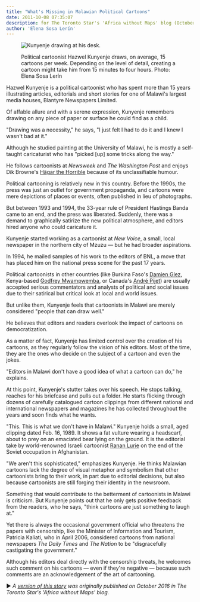 ```yaml
---
title: "What's Missing in Malawian Political Cartoons"
date: 2011-10-08 07:35:07
description: for The Toronto Star's 'Africa without Maps' blog (October 2011).
author: 'Elena Sosa Lerín'
--- 
```

<figure>
<img data-src="
https://res.cloudinary.com/esarin72/image/upload/c_fill,q_auto:good,w_640/v1603405366/articles/malawi_cartoonist_wviwa9.jpg" loading="lazy" alt="Kunyenje drawing at his desk." class="lazyload">
<figcaption>
    <p>Political cartoonist Hazwel Kunyenje draws, on average, 15 cartoons per week. Depending on the level of detail, creating a cartoon might take him from 15 minutes to four hours. <span class="thick">Photo:</span> Elena Sosa Lerín</p>
</figcaption>
</figure>

Hazwel Kunyenje is a political cartoonist who has spent more than 15 years illustrating articles, editorials and short stories for one of Malawi's largest media houses, Blantyre Newspapers Limited.

Of affable allure and with a serene expression, Kunyenje remembers drawing on any piece of paper or surface he could find as a child.

"Drawing was a necessity," he says, "I just felt I had to do it and I knew I wasn't bad at it." 

Although he studied painting at the University of Malawi, he is mostly a self-taught caricaturist who has "picked [up] some tricks along the way." 

He follows cartoonists at <em>Newsweek</em> and <em>The Washington Post</em> and enjoys Dik Browne's <a href="https://en.wikipedia.org/wiki/Hägar_the_Horrible" target="blank">Hägar the Horrible</a> because of its unclassifiable humour.

Political cartooning is relatively new in this country. Before the 1990s, the press was just an outlet for government propaganda, and cartoons were mere depictions of places or events, often published in lieu of photographs.

But between 1993 and 1994, the 33-year rule of President Hastings Banda came to an end, and the press was liberated. Suddenly, there was a demand to graphically satirize the new political atmosphere, and editors hired anyone who could caricature it.

Kunyenje started working as a cartoonist at <em>New Voice</em>, a small, local newspaper in the northern city of Mzuzu &mdash; but he had broader aspirations.

In 1994, he mailed samples of his work to the editors of BNL, a move that has placed him on the national press scene for the past 17 years.

Political cartoonists in other countries (like Burkina Faso's <a href="http://www.glez.org/eng/home.htm" target="blank">Damien Glez</a>, Kenya-based <a href="http://gadocartoons.com/bio/" target="blank">Godfrey Mwampwemba</a>, or Canada's <a href="https://pijet.com/about/" target="blank">André Pijet</a>) are usually accepted serious commentators and analysts of political and social issues due to their satirical but critical look at local and world issues.

But unlike them, Kunyenje feels that cartoonists in Malawi are merely considered "people that can draw well."

He believes that editors and readers overlook the impact of cartoons on democratization.

As a matter of fact, Kunyenje has limited control over the creation of his cartoons, as they regularly follow the vision of his editors. Most of the time, they are the ones who decide on the subject of a cartoon and even the jokes.

"Editors in Malawi don't have a good idea of what a cartoon can do," he explains.

At this point, Kunyenje's stutter takes over his speech. He stops talking, reaches for his briefcase and pulls out a folder. He starts flicking through dozens of carefully catalogued cartoon clippings from different national and international newspapers and magazines he has collected throughout the years and soon finds what he wants.

"This. This is what we don't have in Malawi." Kunyenje holds a small, aged clipping dated Feb. 16, 1989. It shows a fat vulture wearing a headscarf, about to prey on an emaciated bear lying on the ground. It is the editorial take by world-renowned Israeli cartoonist <a href="https://en.wikipedia.org/wiki/Ranan_Lurie" target="blank">Ranan Lurie</a> on the end of the Soviet occupation in Afghanistan. 

"We aren't this sophisticated," emphasizes Kunyenje. He thinks Malawian cartoons lack the degree of visual metaphor and symbolism that other cartoonists bring to their work, in part due to editorial decisions, but also because cartoonists are still forging their identity in the newsroom.

Something that would contribute to the betterment of cartoonists in Malawi is criticism. But Kunyenje points out that he only gets positive feedback from the readers, who he says, "think cartoons are just something to laugh at."

Yet there is always the occasional government official who threatens the papers with censorship, like the Minister of Information and Tourism, Patricia Kaliati, who in April 2006, considered cartoons from national newspapers <em>The Daily Times</em> and <em>The Nation</em> to be "disgracefully castigating the government."

Although his editors deal directly with the censorship threats, he welcomes such comment on his cartoons &mdash; even if they're negative &mdash; because such comments are an acknowledgement of the art of cartooning.

<span role="img" aria-label="right-triangle" class="right-triangle">&#9658;</span><em> A <a href="https://thestar.blogs.com/africa/2011/10/whats-missing-in-malawian-political-cartoons-critical-views-and-a-bit-of-sophistication.html" target="blank">version of this story</a> was originally published on October 2016 in The Toronto Star's 'Africa without Maps' blog.</em>


 
 
 
 

